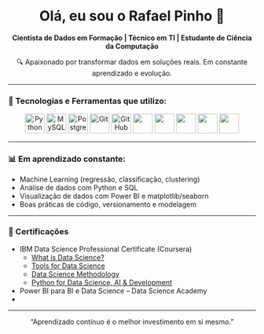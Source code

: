 <h1 align="center">Olá, eu sou o Rafael Pinho 👋</h1>

<p align="center">
  <b>Cientista de Dados em Formação | Técnico em TI | Estudante de Ciência da Computação</b>
</p>

<p align="center">
  🔍 Apaixonado por transformar dados em soluções reais. Em constante aprendizado e evolução.
</p>

---

### 🚀 Tecnologias e Ferramentas que utilizo:

<p align="center">
  <img src="https://cdn.jsdelivr.net/gh/devicons/devicon/icons/python/python-original.svg" width="40" height="40" alt="Python" />
  <img src="https://cdn.jsdelivr.net/gh/devicons/devicon/icons/mysql/mysql-original.svg" width="40" height="40" alt="MySQL" />
  <img src="https://cdn.jsdelivr.net/gh/devicons/devicon/icons/postgresql/postgresql-original.svg" width="40" height="40" alt="PostgreSQL" />
  <img src="https://cdn.jsdelivr.net/gh/devicons/devicon/icons/git/git-original.svg" width="40" height="40" alt="Git" />
  <img src="https://cdn.jsdelivr.net/gh/devicons/devicon/icons/github/github-original.svg" width="40" height="40" alt="GitHub" />
  <img src="https://img.icons8.com/color/512/power-bi.png" height="40"/>
  <img src="https://upload.wikimedia.org/wikipedia/commons/thumb/3/38/Jupyter_logo.svg/883px-Jupyter_logo.svg.png" height="40"/>
  <img src="https://img.icons8.com/?size=512&id=xSkewUSqtErH&format=png" height="40"/>
  <img src="https://vvcestudio.com.br/assetsv5/img/codigo/logonumpy.png" height="40"/>
  <img src="https://upload.wikimedia.org/wikipedia/commons/thumb/0/05/Scikit_learn_logo_small.svg/1200px-Scikit_learn_logo_small.svg.png" height="40"/>
</p>

---

### 📊 Em aprendizado constante:
- Machine Learning (regressão, classificação, clustering)
- Análise de dados com Python e SQL
- Visualização de dados com Power BI e matplotlib/seaborn
- Boas práticas de código, versionamento e modelagem

---

### 🧠 Certificações
- IBM Data Science Professional Certificate (Coursera)
  - <a href="https://www.coursera.org/learn/what-is-datascience" text-decoration="none">What is Data Science?</a>
  - <a href="www.coursera.org/learn/open-source-tools-for-data-science" text-decoration="none">Tools for Data Science</a>
  - <a href="www.coursera.org/learn/data-science-methodology" text-decoration="none">Data Science Methodology</a>
  - <a href="www.coursera.org/learn/python-for-applied-data-science-ai" text-decoration="none">Python for Data Science, AI & Development</a>
- Power BI para BI e Data Science – Data Science Academy
- 
---

<p align="center">
    “Aprendizado contínuo é o melhor investimento em si mesmo.”
</p>
